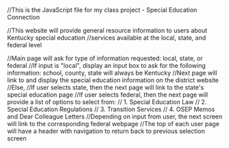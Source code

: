 //This is the JavaScript file for my class project - Special Education Connection

//This website will provide general resource information to users about Kentucky special education
//services available at the local, state, and federal level

//Main page will ask for type of information requested: local, state, or federal
  //If input is "local", display an input box to ask for the following information: school, county, state will always be Kentucky
    //Next page will link to and display the special education information on the district website
  //Else,
    //If user selects state, then the next page will link to the state's special education page
    //If user selects federal, then the next page will provide a list of options to select from:
    //    1. Special Education Law
    //    2. Special Education Regulations
    //    3. Transition Services
    //    4. OSEP Memos and Dear Colleague Letters
        //Depending on input from user, the next screen will link to the corresponding federal webpage
//The top of each user page will have a header with navigation to return back to previous selection screen
